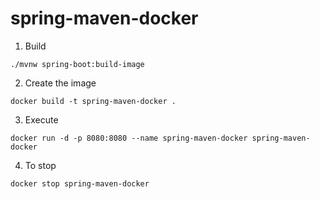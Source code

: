 # spring-maven-docker

1. Build
```
./mvnw spring-boot:build-image
```
2. Create the image
```
docker build -t spring-maven-docker .
```
3. Execute
```
docker run -d -p 8080:8080 --name spring-maven-docker spring-maven-docker
```
4. To stop
```
docker stop spring-maven-docker
```
